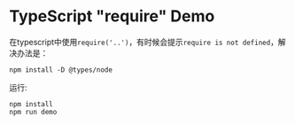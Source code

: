TypeScript "require" Demo
=========================

在typescript中使用`require('..')`，有时候会提示`require is not defined`，解决办法是：

```
npm install -D @types/node
```

运行:

```
npm install
npm run demo
```
